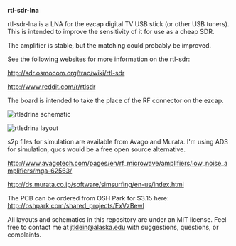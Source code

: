 **rtl-sdr-lna**


rtl-sdr-lna is a LNA for the ezcap digital TV USB stick (or other USB tuners).
This is intended to improve the sensitivity of it for use as a cheap SDR.

The amplifier is stable, but the matching could probably be improved.

See the following websites for more information on the rtl-sdr:

http://sdr.osmocom.org/trac/wiki/rtl-sdr

http://www.reddit.com/r/rtlsdr

The board is intended to take the place of the RF connector on the ezcap.  


![rtlsdrlna schematic](https://github.com/loxodes/rtl-sdr-lna/raw/master/rtlsdr_lna_sch.png)

![rtlsdrlna layout](https://github.com/loxodes/rtl-sdr-lna/raw/master/rtlsdr_lna_brd.png)



s2p files for simulation are available from Avago and Murata. I'm using ADS for simulation, qucs would be a free open source alternative.

http://www.avagotech.com/pages/en/rf_microwave/amplifiers/low_noise_amplifiers/mga-62563/

http://ds.murata.co.jp/software/simsurfing/en-us/index.html

The PCB can be ordered from OSH Park for $3.15 here: http://oshpark.com/shared_projects/ExVzBewI

All layouts and schematics in this repository are under an MIT license.
Feel free to contact me at jtklein@alaska.edu with suggestions, questions, or complaints.
